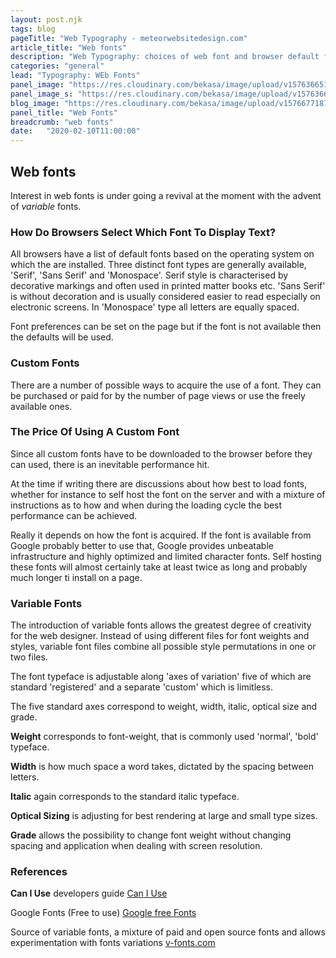 ```yaml
---
layout: post.njk
tags: blog
pageTitle: "Web Typography - meteorwebsitedesign.com"
article_title: "Web fonts"
description: "Web Typography: choices of web font and browser default fonts "
categories: "general"
lead: "Typography: WEb Fonts"
panel_image: "https://res.cloudinary.com/bekasa/image/upload/v1576366519/webfonts_lll4jx.webp"
panel_image_s: "https://res.cloudinary.com/bekasa/image/upload/v1576366656/webfonts_s_sffmw7.webp"
blog_image: "https://res.cloudinary.com/bekasa/image/upload/v1576677187/webfonts_s-comp_glub2h.png"
panel_title: "Web Fonts"
breadcrumb: "web fonts"
date:   "2020-02-10T11:00:00" 
---
```

## Web fonts
Interest in web fonts is under going a revival at the moment with the advent of *variable* fonts.


### How Do Browsers Select Which Font To Display Text?

All browsers have a list of default fonts based on the operating system on which the are installed. Three distinct font types are generally available, 'Serif', 'Sans Serif' and 'Monospace'. Serif style is characterised by decorative markings and often used in printed matter books etc. 'Sans Serif' is without decoration and is usually considered easier to read especially on electronic screens.
In 'Monospace' type all letters are equally spaced.

Font preferences can be set on the page but if the font is not available then the defaults will be used.

### Custom Fonts
There are a number of possible ways to acquire the use of a font. They can be purchased or paid for by the number of page views or use the freely available ones.

### The Price Of Using A Custom Font
Since all custom fonts have to be downloaded to the browser before they can used, there is an inevitable performance hit. 

At the time if writing there are discussions about how best to load fonts, whether for instance to self host the font on the server and with a mixture of instructions as to how and when during the loading cycle the best performance can be achieved.

Really it depends on how the font is acquired. If the font is available from Google probably better to use that, Google provides unbeatable infrastructure and highly optimized and limited character fonts. Self hosting these fonts will almost certainly take at least twice as long and probably much longer ti install on a page.

### Variable Fonts
The introduction of variable fonts allows the greatest degree of creativity for the web designer. Instead of using different files for font weights and styles, variable font files combine all possible style permutations in one or two files.

The font typeface is adjustable along 'axes of variation' five of which are standard 'registered' and a separate 'custom' which is limitless.

The five standard axes correspond to weight, width, italic, optical size and grade.

**Weight** corresponds to font-weight, that is commonly used 'normal', 'bold' typeface.

**Width** is how much space a word takes, dictated by the spacing between letters.

**Italic** again corresponds to the standard italic typeface.

**Optical Sizing** is adjusting for best rendering at large and small type sizes.

**Grade** allows the possibility to change font weight without changing spacing and application  when dealing with screen resolution.


### References

**Can I Use** developers guide [Can I Use](https://caniuse.com/)

Google Fonts (Free to use) [Google free Fonts](https://fonts.google.com/)

Source of variable fonts, a mixture of paid and open source fonts and allows experimentation with fonts variations [v-fonts.com](https://v-fonts.com/)